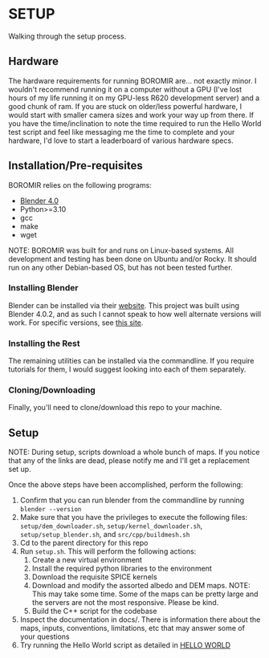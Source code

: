 # SETUP

Walking through the setup process.

## Hardware

The hardware requirements for running BOROMIR are... not exactly minor. I wouldn't recommend running it on a computer without a GPU (I've lost hours of my life running it on my GPU-less R620 development server) and a good chunk of ram. If you are stuck on older/less powerful hardware, I would start with smaller camera sizes and work your way up from there. If you have the time/inclination to note the time required to run the Hello World test script and feel like messaging me the time to complete and your hardware, I'd love to start a leaderboard of various hardware specs.

## Installation/Pre-requisites

BOROMIR relies on the following programs:

- [Blender 4.0](#installing-blender)
- Python>=3.10
- gcc
- make
- wget

NOTE: BOROMIR was built for and runs on Linux-based systems. All development and testing has been done on Ubuntu and/or Rocky. It should run on any other Debian-based OS, but has not been tested further.

### Installing Blender

Blender can be installed via their [website](https://blender.org). This project was built using Blender 4.0.2, and as such I cannot speak to how well alternate versions will work. For specific versions, see [this site](https://download.blender.org/release).

### Installing the Rest

The remaining utilities can be installed via the commandline. If you require tutorials for them, I would suggest looking into each of them separately.

### Cloning/Downloading

Finally, you'll need to clone/download this repo to your machine.

## Setup

NOTE: During setup, scripts download a whole bunch of maps. If you notice that any of the links are dead, please notify me and I'll get a replacement set up.

Once the above steps have been accomplished, perform the following:

1. Confirm that you can run blender from the commandline by running `blender --version`
2. Make sure that you have the privileges to execute the following files: `setup/dem_downloader.sh`, `setup/kernel_downloader.sh`, `setup/setup_blender.sh`, and `src/cpp/buildmesh.sh`
3. Cd to the parent directory for this repo
4. Run `setup.sh`. This will perform the following actions:
   1. Create a new virtual environment
   2. Install the required python libraries to the environment
   3. Download the requisite SPICE kernels
   4. Download and modify the assorted albedo and DEM maps. NOTE: This may take some time. Some of the maps can be pretty large and the servers are not the most responsive. Please be kind.
   5. Build the C++ script for the codebase
5. Inspect the documentation in docs/. There is information there about the maps, inputs, conventions, limitations, etc that may answer some of your questions
6. Try running the Hello World script as detailed in [HELLO WORLD](HELLO_WORLD.md)
